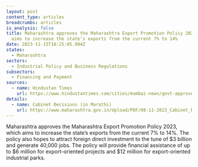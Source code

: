 ```yaml
---
layout: post
content_type: articles
breadcrumbs: articles
is_analysis: false
title: Maharashtra approves the Maharashtra Export Promotion Policy 2023, which
  aims to increase the state’s exports from the current 7% to 14%
date: 2023-11-15T16:25:05.994Z
states:
  - Maharashtra
sectors:
  - Industrial Policy and Business Regulations
subsectors:
  - Financing and Payment
sources:
  - name: Hindustan Times
    url: https://www.hindustantimes.com/cities/mumbai-news/govt-approves-policy-to-double-exports-101699471477938.html
details:
  - name: Cabinet Decisions (in Marathi)
    url: https://www.maharashtra.gov.in/Upload/PDF/08-11-2023_Cabinet_Decisions_Meeting_No_52.pdf
---
```

Maharashtra approves the Maharashtra Export Promotion Policy 2023, which aims to increase the state’s exports from the current 7% to 14%. The policy also hopes to attract foreign direct investment to the tune of $3 billion and generate 40,000 jobs. The policy will provide financial assistance of up to $6 million for export-oriented projects and $12 million for export-oriented industrial parks.